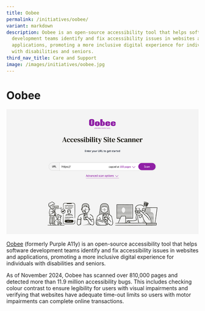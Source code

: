 ```yaml
---
title: Oobee
permalink: /initiatives/oobee/
variant: markdown
description: Oobee is an open-source accessibility tool that helps software
  development teams identify and fix accessibility issues in websites and
  applications, promoting a more inclusive digital experience for individuals
  with disabilities and seniors.
third_nav_title: Care and Support
image: /images/initiatives/oobee.jpg
---
```

# Oobee

![Oobee Accessibility Site Scanner](/images/initiatives/oobee.jpg)

[Oobee](https://go.gov.sg/oobee) (formerly Purple A11y) is an open-source accessibility tool that helps software development teams identify and fix accessibility issues in websites and applications, promoting a more inclusive digital experience for individuals with disabilities and seniors.

As of November 2024, Oobee has scanned over 810,000 pages and detected more than 11.9 million accessibility bugs. This includes checking colour contrast to ensure legibility for users with visual impairments and verifying that websites have adequate time-out limits so users with motor impairments can complete online transactions.